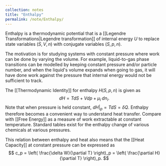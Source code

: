 ```yaml
---
collection: notes
title: "Enthalpy"
permalink: /note/Enthalpy/
---
```

Enthalpy is a thermodynamic potential that is a [[Legendre Transformations|Legendre transformation]] of internal energy $U$ to replace state variables $(S,V,n)$ with conjugate variables $(S,p,n)$.

The motivation is for studying systems with constant pressure where work can be done by varying the volume. For example, liquid-to-gas phase transitions can be modelled by keeping constant pressure and/or particle number, and when the liquid's volume expands when going to gas, it will have done work against the pressure that internal energy would not be sufficient to track.

The [[Thermodynamic Identity]] for enthalpy $H(S,p,n)$ is given as
$$
dH = T dS + V dp + \mu_i \; dn_i.
$$
Note that when pressure is held constant, $dH|_p = TdS = \delta Q$. Enthalpy therefore becomes a convenient way to understand heat transfer. Compare with [[Free Energy]] as a measure of work extractable at constant temperature.
Standard tables exist for the enthalpy change of various chemicals at various pressures. 

This relation between enthalpy and heat also means that the [[Heat Capacity]] at constant pressure can be expressed as 
$$
c_p = \left( \frac{\delta W}{\partial T} \right)_p = \left( \frac{\partial H}{\partial T} \right)_p.
$$
